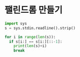 # 팰린드롬 만들기

```python
import sys
s = sys.stdin.readline().strip()

for i in range(len(s)):
  if s[i:] == s[i:][::-1]:
    print(len(s)+i)
    break
```
